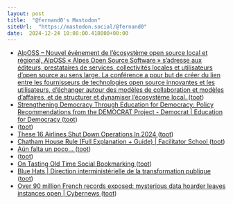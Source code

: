 ```yaml
---
layout: post
title:  "@fernand0's Mastodon"
siteUrl:  "https://mastodon.social/@fernand0"
date:  2024-12-24 10:08:00.418000+00:00
---
```

*  [AlpOSS – Nouvel événement de l’écosystème open source local et régional, AlpOSS « Alpes Open Source Software » s’adresse aux éditeurs, prestataires de services, collectivités locales et utilisateurs d’open source au sens large. La conférence a pour but de créer du lien entre les fournisseurs de technologies open source innovantes et les utilisateurs, d’échanger autour des modèles de collaboration et modèles d’affaires, et de structurer et dynamiser l’écosystème local. ](https://alposs.fr) ([toot](https://mastodon.social/@fernand0/113707245922920596))
*  [Strengthening Democracy Through Education for Democracy: Policy Recommendations from the DEMOCRAT Project - Democrat \| Education for Democracy ](https://democrat-horizon.eu/education-for-democracy-policy-recommendations) ([toot](https://mastodon.social/@fernand0/113707181715505668))
*  [ ](https://mastodon.social/@Canalbaobab) ([toot](https://mastodon.social/@fernand0/113706739375254048))
*  [These 16 Airlines Shut Down Operations In 2024 ](https://www.gatechecked.com/airlines-shut-down-operations-2024-986) ([toot](https://mastodon.social/@fernand0/113706142272062911))
*  [Chatham House Rule (Full Explanation + Guide) \| Facilitator School ](https://www.facilitator.school/blog/chatham-house-rul) ([toot](https://mastodon.social/@fernand0/113705515888762322))
*  [Aún falta un poco… ](https://avecesunafoto.wordpress.com/2024/12/23/aun-falta-un-poco) ([toot](https://mastodon.social/@fernand0/113705396622714765))
*  [ ](https://mastodon.social/@Canalbaobab) ([toot](https://mastodon.social/@fernand0/113703738643497742))
*  [On Tasting Old Time Social Bookmarking ](https://cogdogblog.com/2024/11/on-tasting-old-time-social-bookmarking) ([toot](https://mastodon.social/@fernand0/113703465959184536))
*  [Blue Hats \| Direction interministérielle de la transformation publique ](https://www.modernisation.gouv.fr/communautes/blue-hat) ([toot](https://mastodon.social/@fernand0/113703247705712428))
*  [Over 90 million French records exposed: mysterious data hoarder leaves instances open \| Cybernews  ](https://cybernews.com/security/french-records-exposed-by-mysterious-data-hoarder/) ([toot](https://mastodon.social/@fernand0/113703134703432177))
